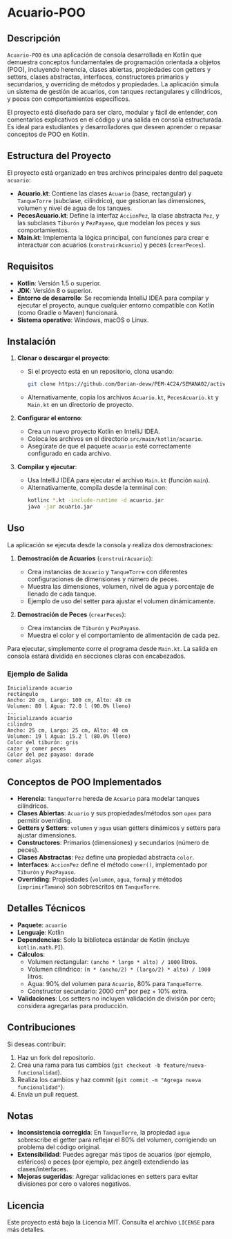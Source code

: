 # Acuario-POO

## Descripción

`Acuario-POO` es una aplicación de consola desarrollada en Kotlin que demuestra conceptos fundamentales de programación orientada a objetos (POO), incluyendo herencia, clases abiertas, propiedades con getters y setters, clases abstractas, interfaces, constructores primarios y secundarios, y overriding de métodos y propiedades. La aplicación simula un sistema de gestión de acuarios, con tanques rectangulares y cilíndricos, y peces con comportamientos específicos.

El proyecto está diseñado para ser claro, modular y fácil de entender, con comentarios explicativos en el código y una salida en consola estructurada. Es ideal para estudiantes y desarrolladores que deseen aprender o repasar conceptos de POO en Kotlin.

## Estructura del Proyecto

El proyecto está organizado en tres archivos principales dentro del paquete `acuario`:

- **Acuario.kt**: Contiene las clases `Acuario` (base, rectangular) y `TanqueTorre` (subclase, cilíndrico), que gestionan las dimensiones, volumen y nivel de agua de los tanques.
- **PecesAcuario.kt**: Define la interfaz `AccionPez`, la clase abstracta `Pez`, y las subclases `Tiburón` y `PezPayaso`, que modelan los peces y sus comportamientos.
- **Main.kt**: Implementa la lógica principal, con funciones para crear e interactuar con acuarios (`construirAcuario`) y peces (`crearPeces`).

## Requisitos

- **Kotlin**: Versión 1.5 o superior.
- **JDK**: Versión 8 o superior.
- **Entorno de desarrollo**: Se recomienda IntelliJ IDEA para compilar y ejecutar el proyecto, aunque cualquier entorno compatible con Kotlin (como Gradle o Maven) funcionará.
- **Sistema operativo**: Windows, macOS o Linux.

## Instalación

1. **Clonar o descargar el proyecto**:
   - Si el proyecto está en un repositorio, clona usando:
     ```bash
     git clone https://github.com/Dorian-devw/PEM-4C24/SEMANA02/actividad_sem02.git
     ```
   - Alternativamente, copia los archivos `Acuario.kt`, `PecesAcuario.kt` y `Main.kt` en un directorio de proyecto.

2. **Configurar el entorno**:
   - Crea un nuevo proyecto Kotlin en IntelliJ IDEA.
   - Coloca los archivos en el directorio `src/main/kotlin/acuario`.
   - Asegúrate de que el paquete `acuario` esté correctamente configurado en cada archivo.

3. **Compilar y ejecutar**:
   - Usa IntelliJ IDEA para ejecutar el archivo `Main.kt` (función `main`).
   - Alternativamente, compila desde la terminal con:
     ```bash
     kotlinc *.kt -include-runtime -d acuario.jar
     java -jar acuario.jar
     ```

## Uso

La aplicación se ejecuta desde la consola y realiza dos demostraciones:

1. **Demostración de Acuarios** (`construirAcuario`):
   - Crea instancias de `Acuario` y `TanqueTorre` con diferentes configuraciones de dimensiones y número de peces.
   - Muestra las dimensiones, volumen, nivel de agua y porcentaje de llenado de cada tanque.
   - Ejemplo de uso del setter para ajustar el volumen dinámicamente.

2. **Demostración de Peces** (`crearPeces`):
   - Crea instancias de `Tiburón` y `PezPayaso`.
   - Muestra el color y el comportamiento de alimentación de cada pez.

Para ejecutar, simplemente corre el programa desde `Main.kt`. La salida en consola estará dividida en secciones claras con encabezados.

### Ejemplo de Salida

```plaintext
Inicializando acuario
rectángulo
Ancho: 20 cm, Largo: 100 cm, Alto: 40 cm
Volumen: 80 l Agua: 72.0 l (90.0% lleno)
...
Inicializando acuario
cilindro
Ancho: 25 cm, Largo: 25 cm, Alto: 40 cm
Volumen: 19 l Agua: 15.2 l (80.0% lleno)
Color del tiburón: gris
cazar y comer peces
Color del pez payaso: dorado
comer algas
```

## Conceptos de POO Implementados

- **Herencia**: `TanqueTorre` hereda de `Acuario` para modelar tanques cilíndricos.
- **Clases Abiertas**: `Acuario` y sus propiedades/métodos son `open` para permitir overriding.
- **Getters y Setters**: `volumen` y `agua` usan getters dinámicos y setters para ajustar dimensiones.
- **Constructores**: Primarios (dimensiones) y secundarios (número de peces).
- **Clases Abstractas**: `Pez` define una propiedad abstracta `color`.
- **Interfaces**: `AccionPez` define el método `comer()`, implementado por `Tiburón` y `PezPayaso`.
- **Overriding**: Propiedades (`volumen`, `agua`, `forma`) y métodos (`imprimirTamano`) son sobrescritos en `TanqueTorre`.

## Detalles Técnicos

- **Paquete**: `acuario`
- **Lenguaje**: Kotlin
- **Dependencias**: Solo la biblioteca estándar de Kotlin (incluye `kotlin.math.PI`).
- **Cálculos**:
  - Volumen rectangular: `(ancho * largo * alto) / 1000` litros.
  - Volumen cilíndrico: `(π * (ancho/2) * (largo/2) * alto) / 1000` litros.
  - Agua: 90% del volumen para `Acuario`, 80% para `TanqueTorre`.
  - Constructor secundario: 2000 cm³ por pez + 10% extra.
- **Validaciones**: Los setters no incluyen validación de división por cero; considera agregarlas para producción.

## Contribuciones

Si deseas contribuir:
1. Haz un fork del repositorio.
2. Crea una rama para tus cambios (`git checkout -b feature/nueva-funcionalidad`).
3. Realiza los cambios y haz commit (`git commit -m "Agrega nueva funcionalidad"`).
4. Envía un pull request.

## Notas

- **Inconsistencia corregida**: En `TanqueTorre`, la propiedad `agua` sobrescribe el getter para reflejar el 80% del volumen, corrigiendo un problema del código original.
- **Extensibilidad**: Puedes agregar más tipos de acuarios (por ejemplo, esféricos) o peces (por ejemplo, pez ángel) extendiendo las clases/interfaces.
- **Mejoras sugeridas**: Agregar validaciones en setters para evitar divisiones por cero o valores negativos.

## Licencia

Este proyecto está bajo la Licencia MIT. Consulta el archivo `LICENSE` para más detalles.
